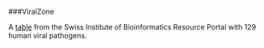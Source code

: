 ###ViralZone

A [table](http://viralzone.expasy.org/all_by_species/678.html) from the Swiss Institute of Bioinformatics Resource Portal with 129 human viral pathogens.
